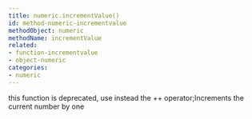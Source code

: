 ```yaml
---
title: numeric.incrementValue()
id: method-numeric-incrementvalue
methodObject: numeric
methodName: incrementValue
related:
- function-incrementvalue
- object-numeric
categories:
- numeric
---
```


this function is deprecated, use instead the ++ operator;Increments the current number by one
